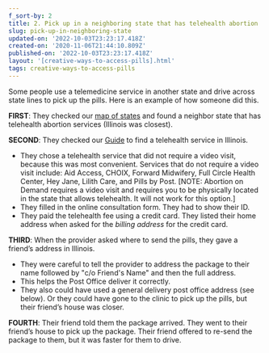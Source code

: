 ```yaml
---
f_sort-by: 2
title: 2. Pick up in a neighboring state that has telehealth abortion
slug: pick-up-in-neighboring-state
updated-on: '2022-10-03T23:23:17.418Z'
created-on: '2020-11-06T21:44:10.809Z'
published-on: '2022-10-03T23:23:17.418Z'
layout: '[creative-ways-to-access-pills].html'
tags: creative-ways-to-access-pills
---
```


Some people use a telemedicine service in another state and drive across state lines to pick up the pills. Here is an example of how someone did this.

**FIRST**: They checked our [map of states](#map) and found a neighbor state that has telehealth abortion services (Illinois was closest).

**SECOND**: They checked our [Guide](/find-pills) to find a telehealth service in Illinois.

*   They chose a telehealth service that did not require a video visit, because this was most convenient. Services that do not require a video visit include: Aid Access, CHOIX, Forward Midwifery, Full Circle Health Center, Hey Jane, Lilith Care, and Pills by Post. \[NOTE: Abortion on Demand requires a video visit and requires you to be physically located in the state that allows telehealth. It will not work for this option.\]
*   They filled in the online consultation form. They had to show their ID.
*   They paid the telehealth fee using a credit card. They listed their home address when asked for the _billing address_ for the credit card.

**THIRD**: When the provider asked where to send the pills, they gave a friend’s address in Illinois.

*   They were careful to tell the provider to address the package to their name followed by "c/o Friend's Name" and then the full address.
*   This helps the Post Office deliver it correctly.
*   They also could have used a general delivery post office address (see below). Or they could have gone to the clinic to pick up the pills, but their friend’s house was closer.

**FOURTH**: Their friend told them the package arrived. They went to their friend’s house to pick up the package. Their friend offered to re-send the package to them, but it was faster for them to drive.

‍
